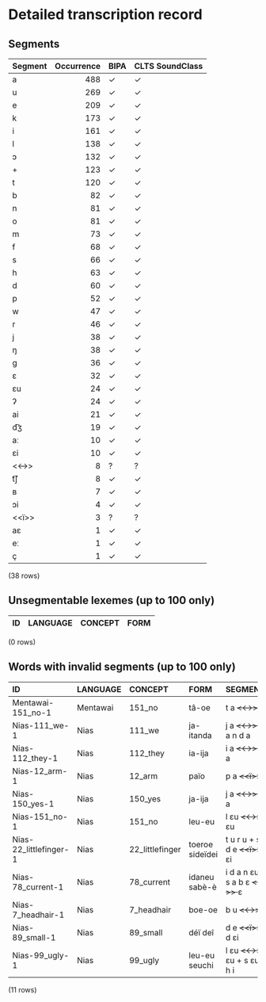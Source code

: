 
# Detailed transcription record

## Segments

| Segment | Occurrence | BIPA | CLTS SoundClass |
|:----------|-------------:|:-------|:------------------|
| a | 488 | ✓ | ✓ |
| u | 269 | ✓ | ✓ |
| e | 209 | ✓ | ✓ |
| k | 173 | ✓ | ✓ |
| i | 161 | ✓ | ✓ |
| l | 138 | ✓ | ✓ |
| ɔ | 132 | ✓ | ✓ |
| + | 123 | ✓ | ✓ |
| t | 120 | ✓ | ✓ |
| b | 82 | ✓ | ✓ |
| n | 81 | ✓ | ✓ |
| o | 81 | ✓ | ✓ |
| m | 73 | ✓ | ✓ |
| f | 68 | ✓ | ✓ |
| s | 66 | ✓ | ✓ |
| h | 63 | ✓ | ✓ |
| d | 60 | ✓ | ✓ |
| p | 52 | ✓ | ✓ |
| w | 47 | ✓ | ✓ |
| r | 46 | ✓ | ✓ |
| j | 38 | ✓ | ✓ |
| ŋ | 38 | ✓ | ✓ |
| g | 36 | ✓ | ✓ |
| ɛ | 32 | ✓ | ✓ |
| ɛu | 24 | ✓ | ✓ |
| ʔ | 24 | ✓ | ✓ |
| ai | 21 | ✓ | ✓ |
| d͡ʒ | 19 | ✓ | ✓ |
| aː | 10 | ✓ | ✓ |
| ɛi | 10 | ✓ | ✓ |
| <<->> | 8 | ? | ? |
| t͡ʃ | 8 | ✓ | ✓ |
| ʙ | 7 | ✓ | ✓ |
| ɔi | 4 | ✓ | ✓ |
| <<ï>> | 3 | ? | ? |
| aɛ | 1 | ✓ | ✓ |
| eː | 1 | ✓ | ✓ |
| ç | 1 | ✓ | ✓ |

(38 rows)



## Unsegmentable lexemes (up to 100 only)

| ID | LANGUAGE | CONCEPT | FORM |
|------|------------|-----------|--------|

(0 rows)



## Words with invalid segments (up to 100 only)

| ID | LANGUAGE | CONCEPT | FORM | SEGMENTS |
|:-----------------------|:-----------|:----------------|:----------------|:--------------------------------------|
| Mentawai-151_no-1 | Mentawai | 151_no | tâ-oe | t a <s> <<->> </s> u |
| Nias-111_we-1 | Nias | 111_we | ja-itanda | j a <s> <<->> </s> i t a n d a |
| Nias-112_they-1 | Nias | 112_they | ia-ija | i a <s> <<->> </s> i j a |
| Nias-12_arm-1 | Nias | 12_arm | païo | p a <s> <<ï>> </s> ɔ |
| Nias-150_yes-1 | Nias | 150_yes | ja-ija | j a <s> <<->> </s> i j a |
| Nias-151_no-1 | Nias | 151_no | leu-eu | l ɛu <s> <<->> </s> ɛu |
| Nias-22_littlefinger-1 | Nias | 22_littlefinger | toeroe sideïdei | t u r u + s i d e <s> <<ï>> </s> d ɛi |
| Nias-78_current-1 | Nias | 78_current | idaneu sabè-è | i d a n ɛu + s a b ɛ <s> <<->> </s> ɛ |
| Nias-7_headhair-1 | Nias | 7_headhair | boe-oe | b u <s> <<->> </s> u |
| Nias-89_small-1 | Nias | 89_small | déï deî | d e <s> <<ï>> </s> + d ɛi |
| Nias-99_ugly-1 | Nias | 99_ugly | leu-eu seuchi | l ɛu <s> <<->> </s> ɛu + s ɛu k h i |

(11 rows)


